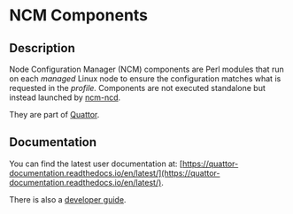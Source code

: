NCM Components
==============

## Description ##

Node Configuration Manager (NCM) components are Perl modules that run on 
each _managed_ Linux node to ensure the configuration matches what is
requested in the _profile._ Components are not executed standalone but
instead launched by [ncm-ncd](https://github.com/quattor/ncm-ncd).

They are part of [Quattor](www.quattor.org).

## Documentation ##

You can find the latest user documentation at: 
[https://quattor-documentation.readthedocs.io/en/latest/](https://quattor-documentation.readthedocs.io/en/latest/).

There is also a [developer guide](https://www.quattor.org/development/00-basics.html).
